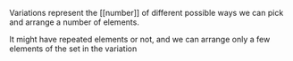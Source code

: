 Variations represent the [[number]] of different possible ways we can pick and arrange a number of elements.

It might have repeated elements or not, and we can arrange only a few elements of the set in the variation
